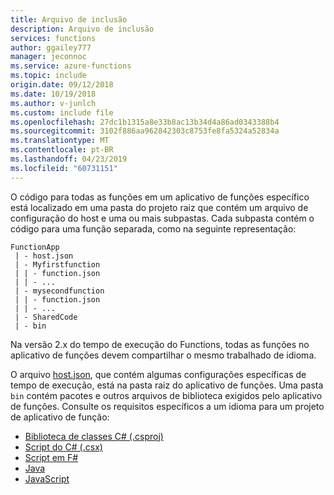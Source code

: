 ```yaml
---
title: Arquivo de inclusão
description: Arquivo de inclusão
services: functions
author: ggailey777
manager: jeconnoc
ms.service: azure-functions
ms.topic: include
origin.date: 09/12/2018
ms.date: 10/19/2018
ms.author: v-junlch
ms.custom: include file
ms.openlocfilehash: 27dc1b1315a8e33b8ac13b34d4a86ad0343388b4
ms.sourcegitcommit: 3102f886aa962842303c8753fe8fa5324a52834a
ms.translationtype: MT
ms.contentlocale: pt-BR
ms.lasthandoff: 04/23/2019
ms.locfileid: "60731151"
---
```

O código para todas as funções em um aplicativo de funções específico está localizado em uma pasta do projeto raiz que contém um arquivo de configuração do host e uma ou mais subpastas. Cada subpasta contém o código para uma função separada, como na seguinte representação:

```
FunctionApp
 | - host.json
 | - Myfirstfunction
 | | - function.json
 | | - ...  
 | - mysecondfunction
 | | - function.json
 | | - ...  
 | - SharedCode
 | - bin
```

Na versão 2.x do tempo de execução do Functions, todas as funções no aplicativo de funções devem compartilhar o mesmo trabalhado de idioma.  

O arquivo [host.json](../articles/azure-functions/functions-host-json.md), que contém algumas configurações específicas de tempo de execução, está na pasta raiz do aplicativo de funções. Uma pasta `bin` contém pacotes e outros arquivos de biblioteca exigidos pelo aplicativo de funções. Consulte os requisitos específicos a um idioma para um projeto de aplicativo de função:

- [Biblioteca de classes C# (.csproj)](../articles/azure-functions/functions-dotnet-class-library.md#functions-class-library-project)
- [Script do C# (.csx)](../articles/azure-functions/functions-reference-csharp.md#folder-structure)
- [Script em F#](../articles/azure-functions/functions-reference-fsharp.md#folder-structure)
- [Java](../articles/azure-functions/functions-reference-java.md#folder-structure)
- [JavaScript](../articles/azure-functions/functions-reference-node.md#folder-structure)


<!-- ms.date: 10/19/2018 -->

